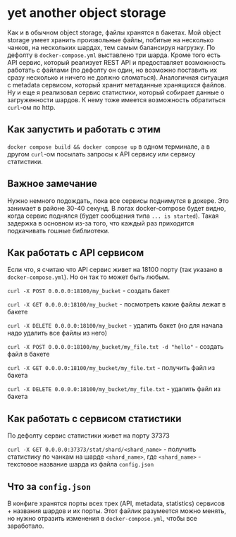 # yet another object storage

Как и в обычном object storage, файлы хранятся в бакетах.
Мой object storage умеет хранить произвольные файлы, побитые на несколько чанков, на нескольких шардах, тем самым балансируя нагрузку.
По дефолту в `docker-compose.yml` выставлено три шарда. Кроме того есть API сервис, который реализует
REST API и предоставляет возможность работать с файлами (по дефолту он один, но возможно поставить их
сразу несколько и ничего не должно сломаться). Аналогичная ситуация с metadata сервисом, который хранит
метаданные хранящихся файлов. Ну и еще я реализовал сервис статистики, который собирает данные о загруженности
шардов. К нему тоже имеется возможность обратиться `curl`-ом по http.

## Как запустить и работать с этим

`docker compose build && docker compose up` в одном терминале, а в другом `curl`-ом посылать запросы к API
сервису или сервису статистики.

## Важное замечание

Нужно немного подождать, пока все сервисы поднимутся в докере. Это занимает в районе 30-40 секунд. В логах
docker-compose будет видно, когда сервис поднялся (будет сообщения типа `... is started`). Такая задержка в основном из-за
того, что каждый раз приходится подкачивать гошные библиотеки.

## Как работать с API сервисом

Если что, я считаю что API сервис живет на 18100 порту (так указано в `docker-compose.yml`). Но он так то может
быть любым.

`curl -X POST 0.0.0.0:18100/my_bucket` - создать бакет

`curl -X GET 0.0.0.0:18100/my_bucket` - посмотреть какие файлы лежат в бакете

`curl -X DELETE 0.0.0.0:18100/my_bucket` - удалить бакет (но для начала надо удалить все файлы из него)

`curl -X POST 0.0.0.0:18100/my_bucket/my_file.txt -d "hello"` - создать файл в бакете

`curl -X GET 0.0.0.0:18100/my_bucket/my_file.txt` - получить файл из бакета

`curl -X DELETE 0.0.0.0:18100/my_bucket/my_file.txt` - удалить файл из бакета

## Как работать с сервисом статистики

По дефолту сервис статистики живет на порту 37373

`curl -X GET 0.0.0.0:37373/stat/shard/<shard_name>` - получить статистику по чанкам на шарде `<shard_name>`, где `<shard_name>` - текстовое название шарда из файла `config.json`

## Что за `config.json`

В конфиге хранятся порты всех трех (API, metadata, statistics) сервисов + названия шардов и их порты. Этот
файлик разумеется можно менять, но нужно отразить изменения в `docker-compose.yml`, чтобы все заработало.

